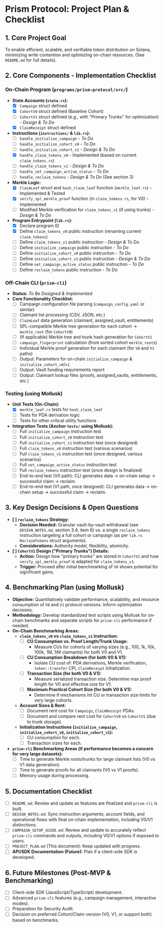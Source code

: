 # Prism Protocol: Project Plan & Checklist

## 1. Core Project Goal

To enable efficient, scalable, and verifiable token distribution on Solana, minimizing write contention and optimizing on-chain resources. (See `README.md` for full details).

## 2. Core Components - Implementation Checklist

### On-Chain Program (`programs/prism-protocol/src/`)

*   **State Accounts (`state.rs`):**
    *   [x] `Campaign` struct defined
    *   [x] `CohortV0` struct defined (Baseline Cohort)
    *   [ ] `CohortV1` struct defined (e.g., with "Primary Trunks" for optimization) - *Design & To Do*
    *   [x] `ClaimReceipt` struct defined
*   **Instructions (`instructions/` & `lib.rs`):**
    *   [ ] `handle_initialize_campaign` - *To Do*
    *   [ ] `handle_initialize_cohort_v0` - *To Do*
    *   [ ] `handle_initialize_cohort_v1` - *Design & To Do*
    *   [x] `handle_claim_tokens_v0` - Implemented (based on current `claim_tokens.rs`)
    *   [ ] `handle_claim_tokens_v1` - *Design & To Do*
    *   [ ] `handle_set_campaign_active_status` - *To Do*
    *   [ ] `handle_reclaim_tokens` - *Design & To Do* (See section 3)
*   **Merkle Logic:**
    *   [x] `ClaimLeaf` struct and `hash_claim_leaf` function (`merkle_leaf.rs`) - Implemented & Tested
    *   [x] `verify_spl_merkle_proof` function (in `claim_tokens.rs`, for V0) - Implemented
    *   [ ] Modified Merkle verification for `claim_tokens_v1` (if using trunks) - *Design & To Do*
*   **Program Entrypoint (`lib.rs`):**
    *   [x] Declare program ID
    *   [x] Define `claim_tokens_v0` public instruction (renaming current `claim_tokens`)
    *   [ ] Define `claim_tokens_v1` public instruction - *Design & To Do*
    *   [ ] Define `initialize_campaign` public instruction - *To Do*
    *   [ ] Define `initialize_cohort_v0` public instruction - *To Do*
    *   [ ] Define `initialize_cohort_v1` public instruction - *Design & To Do*
    *   [ ] Define `set_campaign_active_status` public instruction - *To Do*
    *   [ ] Define `reclaim_tokens` public instruction - *To Do*

### Off-Chain CLI (`prism-cli`)

*   **Status:** *To Be Designed & Implemented*
*   **Core Functionality Checklist:**
    *   [ ] Campaign configuration file parsing (`campaign_config.yaml` or similar)
    *   [ ] Claimant list processing (CSV, JSON, etc.)
    *   [ ] `ClaimLeaf` data generation (claimant, assigned_vault, entitlements)
    *   [ ] SPL-compatible Merkle tree generation for each cohort -> `merkle_root` (for `CohortV0`)
    *   [ ] (If applicable) Merkle tree and trunk hash generation for `CohortV1`
    *   [ ] `campaign_fingerprint` calculation (from sorted cohort `merkle_root`s)
    *   [ ] Individual Merkle proof generation for each claimant (for `V0` and `V1` paths)
    *   [ ] Output: Parameters for on-chain `initialize_campaign` & `initialize_cohort_v0`/`v1`
    *   [ ] Output: Vault funding requirements report
    *   [ ] Output: Claimant lookup files (proofs, assigned_vaults, entitlements, etc.)

### Testing (using Mollusk)

*   **Unit Tests (On-Chain):**
    *   [x] `merkle_leaf.rs` tests for `hash_claim_leaf`
    *   [ ] Tests for PDA derivation logic
    *   [ ] Tests for other critical utility functions
*   **Integration Tests (Anchor `tests/` using Mollusk):**
    *   [ ] Full `initialize_campaign` instruction test
    *   [ ] Full `initialize_cohort_v0` instruction test
    *   [ ] Full `initialize_cohort_v1` instruction test (once designed)
    *   [ ] Full `claim_tokens_v0` instruction test (various scenarios)
    *   [ ] Full `claim_tokens_v1` instruction test (once designed, various scenarios)
    *   [ ] Full `set_campaign_active_status` instruction test
    *   [ ] Full `reclaim_tokens` instruction test (once design is finalized)
    *   [ ] End-to-end test (V0 path): CLI generates data -> on-chain setup -> successful claim -> reclaim.
    *   [ ] End-to-end test (V1 path, once designed): CLI generates data -> on-chain setup -> successful claim -> reclaim.

## 3. Key Design Decisions & Open Questions

*   **[ ] `reclaim_tokens` Strategy:**
    *   **Decision Needed:** Granular vault-by-vault withdrawal (see `DESIGN_NOTES.md`, section 3.4, item 6) vs. a single `reclaim_tokens` instruction targeting a full cohort or campaign (as per `lib.rs` `ReclaimTokens` struct arguments).
    *   **Considerations:** Authority model, flexibility, atomicity.
*   **[ ] `CohortV1` Design ("Primary Trunks") Details:**
    *   **Action:** Design how "primary trunks" are stored in `CohortV1` and how `verify_spl_merkle_proof` is adapted for `claim_tokens_v1`.
    *   **Trigger:** Proceed after initial benchmarking of `V0` shows potential for significant gains.

## 4. Benchmarking Plan (using Mollusk)

*   **Objective:** Quantitatively validate performance, scalability, and resource consumption of `V0` and `V1` protocol versions. Inform optimization decisions.
*   **Methodology:** Develop standardized test scripts using Mollusk for on-chain benchmarks and separate scripts for `prism-cli` performance if needed.
*   **On-Chain Benchmarking Areas:**
    *   **`claim_tokens_v0` vs `claim_tokens_v1` Instruction:**
        *   [ ] **CU Consumption vs. Proof Length/Trunk Usage:**
            *   Measure CUs for cohorts of varying sizes (e.g., 100, 1k, 10k, 100k, 1M, 5M claimants) for both V0 and V1.
        *   [ ] **CU Consumption Breakdown (for both V0 & V1):**
            *   Isolate CU cost of: PDA derivations, Merkle verification, `token::transfer` CPI, `ClaimReceipt` initialization.
        *   [ ] **Transaction Size (for both V0 & V1):**
            *   Measure serialized transaction size. Determine max proof length for V0 and effective size for V1.
        *   [ ] **Maximum Practical Cohort Size (for both V0 & V1):**
            *   Determine if mechanisms hit CU or transaction size limits for very large cohorts.
    *   **Account Sizes & Rent:**
        *   [ ] Document rent cost for `Campaign`, `ClaimReceipt` PDAs.
        *   [ ] Document and compare rent cost for `CohortV0` vs `CohortV1` (due to trunk storage).
    *   **Initialization Instructions (`initialize_campaign`, `initialize_cohort_v0`, `initialize_cohort_v1`):**
        *   [ ] CU consumption for each.
        *   [ ] Transaction sizes for each.
*   **`prism-cli` Benchmarking Areas (if performance becomes a concern for very large datasets):**
    *   [ ] Time to generate Merkle roots/trunks for large claimant lists (V0 vs V1 data generation).
    *   [ ] Time to generate proofs for all claimants (V0 vs V1 proofs).
    *   [ ] Memory usage during processing.

## 5. Documentation Checklist

*   [ ] `README.md`: Review and update as features are finalized and `prism-cli` is built.
*   [ ] `DESIGN_NOTES.md`: Sync instruction arguments, account fields, and operational flows with final on-chain implementation, including V0/V1 distinctions.
*   [ ] `CAMPAIGN_SETUP_GUIDE.md`: Review and update to accurately reflect `prism-cli` commands and outputs, including V0/V1 options if exposed to users.
*   [ ] `PROJECT_PLAN.md` (This document): Keep updated with progress.
*   [ ] **API/SDK Documentation (Future):** Plan if a client-side SDK is developed.

## 6. Future Milestones (Post-MVP & Benchmarking)

*   [ ] Client-side SDK (JavaScript/TypeScript) development.
*   [ ] Advanced `prism-cli` features (e.g., campaign management, interactive modes).
*   [ ] Preparation for Security Audit.
*   [ ] Decision on preferred Cohort/Claim version (V0, V1, or support both) based on benchmarks. 